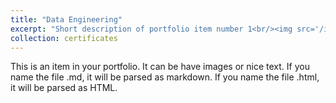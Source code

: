 ```yaml
---
title: "Data Engineering"
excerpt: "Short description of portfolio item number 1<br/><img src='/images/1.png'>"
collection: certificates
---
```


This is an item in your portfolio. It can be have images or nice text. If you name the file .md, it will be parsed as markdown. If you name the file .html, it will be parsed as HTML. 
